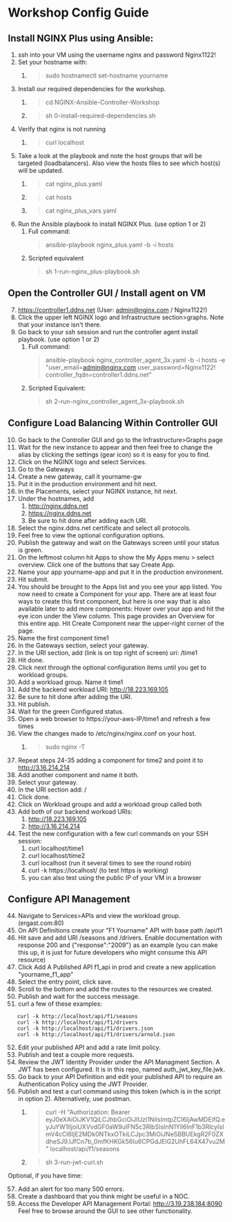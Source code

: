 # Workshop Config Guide

## Install NGINX Plus using Ansible:

1. ssh into your VM using the username nginx and password Nginx1122!
2. Set your hostname with: 
   1. >sudo hostnamectl set-hostname yourname 
3. Install our required dependencies for the workshop.
   1. >cd NGINX-Ansible-Controller-Workshop
   2. >sh 0-install-required-dependencies.sh
4. Verify that nginx is not running
   1. >curl localhost
5. Take a look at the playbook and note the host groups that will be targeted (loadbalancers). Also view the hosts files to see which host(s) will be updated. 
   1. >cat nginx_plus.yaml
   2. >cat hosts
   3. >cat nginx_plus_vars.yaml
6. Run the Ansible playbook to install NGINX Plus. (use option 1 or 2)
   1. Full command: 
         >ansible-playbook nginx_plus.yaml -b -i hosts
   2. Scripted equivalent
         >sh 1-run-nginx_plus-playbook.sh

## Open the Controller GUI / Install agent on VM

7. <https://controller1.ddns.net> (User: admin@nginx.com / Nginx1122!)
8. Click the upper left NGINX logo and Infrastructure section>graphs. Note that your instance isn't there. 
9.  Go back to your ssh session and run the controller agent install playbook. (use option 1 or 2)
    1. Full command: 
       >ansible-playbook nginx_controller_agent_3x.yaml -b -i hosts -e "user_email=admin@nginx.com user_password=Nginx1122! controller_fqdn=controller1.ddns.net"
    2. Scripted Equivalent: 
       >sh 2-run-nginx_controller_agent_3x-playbook.sh

## Configure Load Balancing Within Controller GUI

10. Go back to the Controller GUI and go to the Infrastructure>Graphs page
11. Wait for the new instance to appear and then feel free to change the alias by clicking the settings (gear icon) so it is easy for you to find.
12. Click on the NGINX logo and select Services. 
13. Go to the Gateways
14. Create a new gateway, call it yourname-gw
15. Put it in the production environment and hit next.
16. In the Placements, select your NGINX instance, hit next.
17. Under the hostnames, add 
    1.  http://nginx.ddns.net 
    2.  https://nginx.ddns.net 
    3.  Be sure to hit done after adding each URI.
18. Select the nginx.ddns.net certificate and select all protocols.
19. Feel free to view the optional configuration options.
20. Publish the gateway and wait on the Gateways screen until your status is green.
21. On the leftmost column hit Apps to show the My Apps menu > select overview. Click one of the buttons that say Create App.
22. Name your app yourname-app and put it in the production environment. 
23. Hit submit.
24. You should be brought to the Apps list and you see your app listed. You now need to create a Component for your app. There are at least four ways to create this first component, but here is one way that is also available later to add more components: Hover over your app and hit the eye icon under the View column. This page provides an Overview for this entire app. Hit Create Component near the upper-right corner of the page.
25. Name the first component time1
26. In the Gateways section, select your gateway.
27. In the URI section, add (link is on top right of screen) uri: /time1
28. Hit done. 
29. Click next through the optional configuration items until you get to workload groups.
30. Add a workload group. Name it time1
31. Add the backend workload URI: http://18.223.169.105
32. Be sure to hit done after adding the URI.
33. Hit publish.
34. Wait for the green Configured status. 
35. Open a web browser to https://your-aws-IP/time1 and refresh a few times 
36. View the changes made to /etc/nginx/nginx.conf on your host. 
    1.  >sudo nginx -T
37. Repeat steps 24-35 adding a component for time2 and point it to http://3.16.214.214
38. Add another component and name it both.
39. Select your gateway. 
40. In the URI section add: / 
41. Click done.
42. Click on Workload groups and add a workload group called both
43. Add both of our backend workoad URIs:
    1.  http://18.223.169.105
    2.  http://3.16.214.214
44. Test the new configuration with a few curl commands on your SSH session:
    1.  curl localhost/time1
    2.  curl localhost/time2
    3.  curl localhost (run it several times to see the round robin)
    4.  curl -k https://localhost/ (to test https is working)
    5.  you can also test using the public IP of your VM in a browser

## Configure API Management

44. Navigate to Services>APIs and view the workload group. (ergast.com:80)
45. On API Definitions create your "F1 Yourname" API with base path /api/f1
46. Hit save and add URI /seasons and /drivers. Enable documentation with response 200 and {"response":"2009"} as an example (you can make this up, it is just for future developers who might consume this API resource)
47. Click Add A Published API f1_api in prod and create a new application "yourname_f1_app"
48. Select the entry point, click save.
49. Scroll to the bottom and add the routes to the resources we created.
50. Publish and wait for the success message.
51. curl a few of these examples:
```
   curl -k http://localhost/api/f1/seasons
   curl -k http://localhost/api/f1/drivers
   curl -k http://localhost/api/f1/drivers.json
   curl -k http://localhost/api/f1/drivers/arnold.json
```

52. Edit your published API and add a rate limit policy.
53. Publish and test a couple more requests.
54. Review the JWT Identity Provider under the API Managment Section. A JWT has been configured. It is in this repo, named auth_jwt_key_file.jwk.
55. Go back to your API Definition and edit your published API to require an Authentication Policy using the JWT Provider. 
56. Publish and test a curl command using this token (which is in the script in option 2). Alternatively, use postman.
    1.  >curl -H "Authorization: Bearer eyJ0eXAiOiJKV1QiLCJhbGciOiJIUzI1NiIsImtpZCI6IjAwMDEifQ.eyJuYW1lIjoiUXVvdGF0aW9uIFN5c3RlbSIsInN1YiI6InF1b3RlcyIsImV4cCI6IjE2MDk0NTkxOTkiLCJpc3MiOiJNeSBBUEkgR2F0ZXdheSJ9.lJfCn7b_0mfKHKGk56Iu6CPGdJElG2UhFL64X47vu2M" localhost/api/f1/seasons
    2.  >sh 3-run-jwt-curl.sh


Optional, if you have time:

57. Add an alert for too many 500 errors.
58. Create a dashboard that you think might be useful in a NOC.
59. Access the Developer API Management Portal: <http://3.19.238.184:8090>
Feel free to browse around the GUI to see other functionality. 
